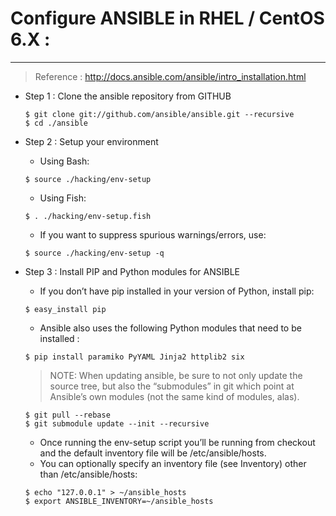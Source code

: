 # Configure ANSIBLE in RHEL / CentOS 6.X :
---

> Reference : http://docs.ansible.com/ansible/intro_installation.html

- Step 1 : Clone the ansible repository from GITHUB

	```
	$ git clone git://github.com/ansible/ansible.git --recursive
	$ cd ./ansible
	```

- Step 2 : Setup your environment

	- Using Bash:
	
	```
	$ source ./hacking/env-setup
	```

	- Using Fish:
	
	```
	$ . ./hacking/env-setup.fish
	```

	- If you want to suppress spurious warnings/errors, use:
	
	```
	$ source ./hacking/env-setup -q
	```

- Step 3 : Install PIP and Python modules for ANSIBLE	
	
	- If you don’t have pip installed in your version of Python, install pip:
	
	```
	$ easy_install pip
	```
	- Ansible also uses the following Python modules that need to be installed :
	
	```
	$ pip install paramiko PyYAML Jinja2 httplib2 six
	```
	
	> NOTE: When updating ansible, be sure to not only update the source tree, but also the “submodules” in git which point at Ansible’s own modules (not the same kind of modules, alas).

	
	```
	$ git pull --rebase
	$ git submodule update --init --recursive
	```

	- Once running the env-setup script you’ll be running from checkout and the default inventory file will be /etc/ansible/hosts.
	- You can optionally specify an inventory file (see Inventory) other than /etc/ansible/hosts:
	
	```
	$ echo "127.0.0.1" > ~/ansible_hosts
	$ export ANSIBLE_INVENTORY=~/ansible_hosts
	```
